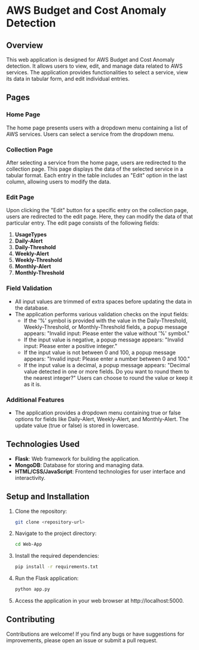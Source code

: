 # AWS Budget and Cost Anomaly Detection

## Overview

This web application is designed for AWS Budget and Cost Anomaly detection. It allows users to view, edit, and manage data related to AWS services. The application provides functionalities to select a service, view its data in tabular form, and edit individual entries.

## Pages

### Home Page

The home page presents users with a dropdown menu containing a list of AWS services. Users can select a service from the dropdown menu.

### Collection Page

After selecting a service from the home page, users are redirected to the collection page. This page displays the data of the selected service in a tabular format. Each entry in the table includes an "Edit" option in the last column, allowing users to modify the data.

### Edit Page

Upon clicking the "Edit" button for a specific entry on the collection page, users are redirected to the edit page. Here, they can modify the data of that particular entry. The edit page consists of the following fields:

1. **UsageTypes**
2. **Daily-Alert**
3. **Daily-Threshold**
4. **Weekly-Alert**
5. **Weekly-Threshold**
6. **Monthly-Alert**
7. **Monthly-Threshold**

### Field Validation

- All input values are trimmed of extra spaces before updating the data in the database.
- The application performs various validation checks on the input fields:
  - If the '%' symbol is provided with the value in the Daily-Threshold, Weekly-Threshold, or Monthly-Threshold fields, a popup message appears: "Invalid input: Please enter the value without '%' symbol."
  - If the input value is negative, a popup message appears: "Invalid input: Please enter a positive integer."
  - If the input value is not between 0 and 100, a popup message appears: "Invalid input: Please enter a number between 0 and 100."
  - If the input value is a decimal, a popup message appears: "Decimal value detected in one or more fields. Do you want to round them to the nearest integer?" Users can choose to round the value or keep it as it is.

### Additional Features

- The application provides a dropdown menu containing true or false options for fields like Daily-Alert, Weekly-Alert, and Monthly-Alert. The update value (true or false) is stored in lowercase.

## Technologies Used

- **Flask**: Web framework for building the application.
- **MongoDB**: Database for storing and managing data.
- **HTML/CSS/JavaScript**: Frontend technologies for user interface and interactivity.

## Setup and Installation

1. Clone the repository:

    ```bash
    git clone <repository-url>
    ```
    
2. Navigate to the project directory:

    ```bash
    cd Web-App
    ```
    
3. Install the required dependencies:

    ```bash
    pip install -r requirements.txt
    ```
    
4. Run the Flask application:

    ```bash
    python app.py
    ```
    
5. Access the application in your web browser at http://localhost:5000.

## Contributing

Contributions are welcome! If you find any bugs or have suggestions for improvements, please open an issue or submit a pull request.
